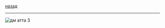 [назад](../../../../ib/ib-1-2.md#Дискретная-математика)
***
![дм атта 3](../../../../images/2-sem/dm/preng/practice/att1/pr1.jpg)